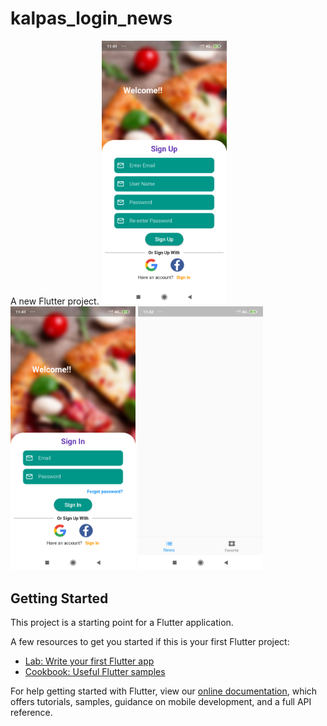 # kalpas_login_news

A new Flutter project.
<img src="https://github.com/vineetkumarsharma17/login-signup-ui-flutter/blob/master/flutter_01.png" width="200"/>
<img src="https://github.com/vineetkumarsharma17/login-signup-ui-flutter/blob/master/flutter_02.png" width="200"/>
<img src="https://github.com/vineetkumarsharma17/login-signup-ui-flutter/blob/master/flutter_03.png" width="200"/>


## Getting Started

This project is a starting point for a Flutter application.

A few resources to get you started if this is your first Flutter project:

- [Lab: Write your first Flutter app](https://flutter.dev/docs/get-started/codelab)
- [Cookbook: Useful Flutter samples](https://flutter.dev/docs/cookbook)

For help getting started with Flutter, view our
[online documentation](https://flutter.dev/docs), which offers tutorials,
samples, guidance on mobile development, and a full API reference.
